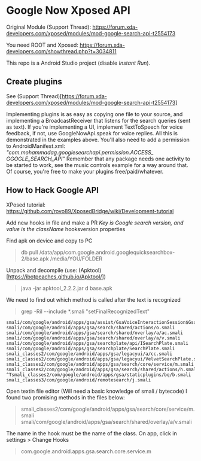 Google Now Xposed API
===

Original Module (Support Thread):
https://forum.xda-developers.com/xposed/modules/mod-google-search-api-t2554173

You need ROOT and Xposed:
https://forum.xda-developers.com/showthread.php?t=3034811

This repo is a Android Studio project (disable *Instant Run*).


## Create plugins

See (Support Thread)[https://forum.xda-developers.com/xposed/modules/mod-google-search-api-t2554173]

Implementing plugins is as easy as copying one file to your source, and implementing a BroadcastReceiver that listens for the search queries (sent as text). If you're implementing a UI, implement TextToSpeech for voice feedback, if not, use GoogleNowApi.speak for voice replies.
All this is demonstrated in the examples above.
You'll also need to add a permission to AndroidManifest.xml: *"com.mohammadag.googlesearchapi.permission.ACCESS_ GGOGLE_SEARCH_API"*
Remember that any package needs one activity to be started to work, see the music controls example for a way around that.
Of course, you're free to make your plugins free/paid/whatever.


## How to Hack Google API

XPosed tutorial:
https://github.com/rovo89/XposedBridge/wiki/Development-tutorial

Add new hooks in file and make a PR
_Key is Google search version, and value is the className_
hooksversion.properties


Find apk on device and copy to PC
> db pull /data/app/com.google.android.googlequicksearchbox-2/base.apk /media/YOU/FOLDER

Unpack and decompile (use: (Apktool)[https://ibotpeaches.github.io/Apktool/])
> java -jar apktool_2.2.2.jar d base.apk

We need to find out which method is called after the text is recognized
> grep -Ril --include \*.smali "setFinalRecognizedText"

```
smali/com/google/android/apps/gsa/assist/GsaVoiceInteractionSession$GsaVoiceInteractionViewUiCallback.smali
smali/com/google/android/apps/gsa/search/shared/actions/o.smali
smali/com/google/android/apps/gsa/search/shared/overlay/a/ac.smali
smali/com/google/android/apps/gsa/search/shared/overlay/a/v.smali
smali/com/google/android/apps/gsa/searchplate/api/ISearchPlate.smali
smali/com/google/android/apps/gsa/searchplate/SearchPlate.smali
smali_classes2/com/google/android/apps/gsa/legacyui/a/cc.smali
smali_classes2/com/google/android/apps/gsa/legacyui/VelvetSearchPlate.smali
smali_classes2/com/google/android/apps/gsa/search/core/service/m.smali
smali_classes2/com/google/android/apps/gsa/search/shared/actions/h.smali
^Tsmali_classes2/com/google/android/apps/gsa/staticplugins/bq/b.smali
smali_classes3/com/google/android/remotesearch/j.smali
```

Open textin file editor (Will need a basic knowledge of smali / bytecode)
I found two promising methods in the files below:
> smali_classes2/com/google/android/apps/gsa/search/core/service/m.smali
> smali/com/google/android/apps/gsa/search/shared/overlay/a/v.smali

The name in the hook must be the name of the class.
On app, click in settings > Change Hooks
> com.google.android.apps.gsa.search.core.service.m

